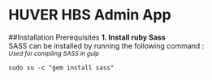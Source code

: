 # HUVER HBS Admin App

##Installation Prerequisites
**1. Install ruby Sass** 
<br>
SASS can be installed by running the following command : <br>
<i><small>Used for compiling SASS in gulp</small></i>
```
sudo su -c "gem install sass"
```